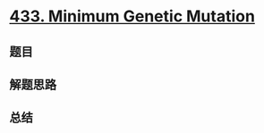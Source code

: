 # [433. Minimum Genetic Mutation](https://leetcode.com/problems/minimum-genetic-mutation/)

## 题目


## 解题思路


## 总结


